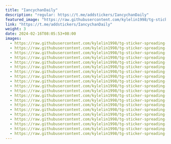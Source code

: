 ```yaml
---
title: "IancychanDaily"
description: "regular: https://t.me/addstickers/IancychanDaily"
featured_image: "https://raw.githubusercontent.com/kylelin1998/tg-sticker-spreading-worldwide-images/main/img/f83d9677-e2c8-4c6c-8c49-52f9a18051c6.jpg"
link: "https://t.me/addstickers/IancychanDaily"
weight: 3
date: 2024-02-16T08:05:53+08:00
images:
  - https://raw.githubusercontent.com/kylelin1998/tg-sticker-spreading-worldwide-images/main/img/f83d9677-e2c8-4c6c-8c49-52f9a18051c6.jpg
  - https://raw.githubusercontent.com/kylelin1998/tg-sticker-spreading-worldwide-images/main/img/6093bbb9-343e-40f8-9fb5-028e84a4f5e0.jpg
  - https://raw.githubusercontent.com/kylelin1998/tg-sticker-spreading-worldwide-images/main/img/8d0ff4f6-aea6-4e1d-9bf1-139558c63502.jpg
  - https://raw.githubusercontent.com/kylelin1998/tg-sticker-spreading-worldwide-images/main/img/a988a209-f52d-405a-b777-c086807569dc.jpg
  - https://raw.githubusercontent.com/kylelin1998/tg-sticker-spreading-worldwide-images/main/img/7b1afee7-d292-43a1-8a23-4624e52d39e9.jpg
  - https://raw.githubusercontent.com/kylelin1998/tg-sticker-spreading-worldwide-images/main/img/46c5ef5c-cbb6-4d3f-8703-e36efd8fc29e.jpg
  - https://raw.githubusercontent.com/kylelin1998/tg-sticker-spreading-worldwide-images/main/img/9a06f6dd-0437-4b37-89aa-ac9015410507.jpg
  - https://raw.githubusercontent.com/kylelin1998/tg-sticker-spreading-worldwide-images/main/img/89dc62b5-ce6e-4117-9e6c-aef5bc409996.jpg
  - https://raw.githubusercontent.com/kylelin1998/tg-sticker-spreading-worldwide-images/main/img/0a4b627e-8030-40c0-8ef4-63c78f1fde24.jpg
  - https://raw.githubusercontent.com/kylelin1998/tg-sticker-spreading-worldwide-images/main/img/d0de8b06-dfe6-43e5-a1c9-c1a6f8946875.jpg
  - https://raw.githubusercontent.com/kylelin1998/tg-sticker-spreading-worldwide-images/main/img/0cd03a2b-b31c-45a7-8aeb-d5a483d8d93d.jpg
  - https://raw.githubusercontent.com/kylelin1998/tg-sticker-spreading-worldwide-images/main/img/bb998998-d399-400d-b87a-6a5ac6f390a8.jpg
  - https://raw.githubusercontent.com/kylelin1998/tg-sticker-spreading-worldwide-images/main/img/306ced2d-7fd0-4085-ba5f-c10ab1d4e7be.jpg
  - https://raw.githubusercontent.com/kylelin1998/tg-sticker-spreading-worldwide-images/main/img/8d42c9fc-048b-45f3-8bef-effa36ba4b8d.jpg
  - https://raw.githubusercontent.com/kylelin1998/tg-sticker-spreading-worldwide-images/main/img/2908e407-7ced-484a-8469-ac52a73f107f.jpg
  - https://raw.githubusercontent.com/kylelin1998/tg-sticker-spreading-worldwide-images/main/img/e25cf77a-9f53-4c08-b7d1-c5af28a6fec0.jpg
  - https://raw.githubusercontent.com/kylelin1998/tg-sticker-spreading-worldwide-images/main/img/b796b108-44ec-45a2-a66a-aca36d2f5857.jpg
  - https://raw.githubusercontent.com/kylelin1998/tg-sticker-spreading-worldwide-images/main/img/94055ae1-5faa-4557-bd5c-190323d98a7e.jpg
  - https://raw.githubusercontent.com/kylelin1998/tg-sticker-spreading-worldwide-images/main/img/e2dace6d-7994-4e01-a2cb-f2f093b2c6f3.jpg
  - https://raw.githubusercontent.com/kylelin1998/tg-sticker-spreading-worldwide-images/main/img/e64e17ab-2b10-4498-a6c4-3ff3f2b3a24c.jpg
---
```

